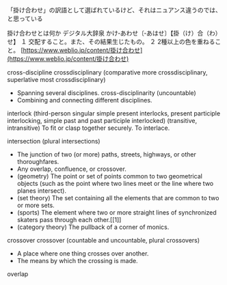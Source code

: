 
「掛け合わせ」の訳語として選ばれているけど、それはニュアンス違うのでは、と思っている

掛け合わせとは何か
デジタル大辞泉
かけ‐あわせ〔‐あはせ〕【掛（け）合（わ）せ】
１ 交配すること。また、その結果生じたもの。
２ 2種以上の色を重ねること。
[https://www.weblio.jp/content/掛け合わせ](https://www.weblio.jp/content/掛け合わせ)

cross-discipline
crossdisciplinary (comparative more crossdisciplinary, superlative most crossdisciplinary)
- Spanning several disciplines.
cross-disciplinarity (uncountable)
- Combining and connecting different disciplines.

interlock (third-person singular simple present interlocks, present participle interlocking, simple past and past participle interlocked)
(transitive, intransitive) To fit or clasp together securely.
To interlace.

intersection (plural intersections)
- The junction of two (or more) paths, streets, highways, or other thoroughfares.
- Any overlap, confluence, or crossover.
- (geometry) The point or set of points common to two geometrical objects (such as the point where two lines meet or the line where two planes intersect).
- (set theory) The set containing all the elements that are common to two or more sets.
- (sports) The element where two or more straight lines of synchronized skaters pass through each other.[[1]]
- (category theory) The pullback of a corner of monics.

crossover
crossover (countable and uncountable, plural crossovers)
- A place where one thing crosses over another.
- The means by which the crossing is made.

overlap
